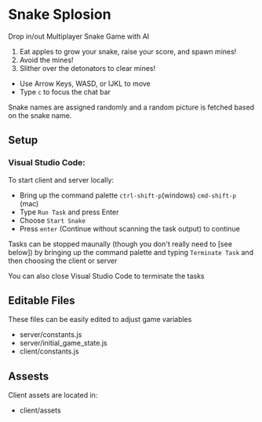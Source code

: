 # Snake Splosion

Drop in/out Multiplayer Snake Game with AI

1.  Eat apples to grow your snake, raise your score, and spawn mines!
2.  Avoid the mines!
3.  Slither over the detonators to clear mines!

- Use Arrow Keys, WASD, or IJKL to move
- Type `c` to focus the chat bar

Snake names are assigned randomly and a random picture is fetched based on the snake name.

## Setup

### Visual Studio Code:

To start client and server locally:

- Bring up the command palette `ctrl-shift-p`(windows) `cmd-shift-p` (mac)
- Type `Run Task` and press Enter
- Choose `Start Snake`
- Press `enter` (Continue without scanning the task output) to continue

Tasks can be stopped maunally (though you don't really need to [see below]) by bringing up the command palette and typing `Terminate Task` and then choosing the client or server

You can also close Visual Studio Code to terminate the tasks

## Editable Files

These files can be easily edited to adjust game variables

- server/constants.js
- server/initial_game_state.js
- client/constants.js

## Assests

Client assets are located in:

- client/assets
